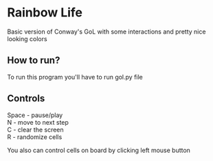 # Rainbow Life
Basic version of Conway's GoL with some interactions and pretty nice looking colors

## How to run?
To run this program you'll have to run gol.py file

## Controls
Space - pause/play <br/>
N - move to next step <br/>
C - clear the screen <br/>
R - randomize cells

You also can control cells on board by clicking left mouse button

